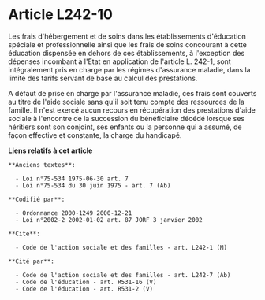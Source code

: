 # Article L242-10

Les frais d'hébergement et de soins dans les établissements d'éducation spéciale et professionnelle ainsi que les frais de
soins concourant à cette éducation dispensée en dehors de ces établissements, à l'exception des dépenses incombant à l'Etat
en application de l'article L. 242-1, sont intégralement pris en charge par les régimes d'assurance maladie, dans la limite
des tarifs servant de base au calcul des prestations.

A défaut de prise en charge par l'assurance maladie, ces frais sont couverts au titre de l'aide sociale sans qu'il soit tenu
compte des ressources de la famille. Il n'est exercé aucun recours en récupération des prestations d'aide sociale à
l'encontre de la succession du bénéficiaire décédé lorsque ses héritiers sont son conjoint, ses enfants ou la personne qui a
assumé, de façon effective et constante, la charge du handicapé.

**Liens relatifs à cet article**

	**Anciens textes**:

	  - Loi n°75-534 1975-06-30 art. 7
	  - Loi n°75-534 du 30 juin 1975 - art. 7 (Ab)

	**Codifié par**:

	  - Ordonnance 2000-1249 2000-12-21
	  - Loi n°2002-2 2002-01-02 art. 87 JORF 3 janvier 2002

	**Cite**:

	  - Code de l'action sociale et des familles - art. L242-1 (M)

	**Cité par**:

	  - Code de l'action sociale et des familles - art. L242-7 (Ab)
	  - Code de l'éducation - art. R531-16 (V)
	  - Code de l'éducation - art. R531-2 (V)
